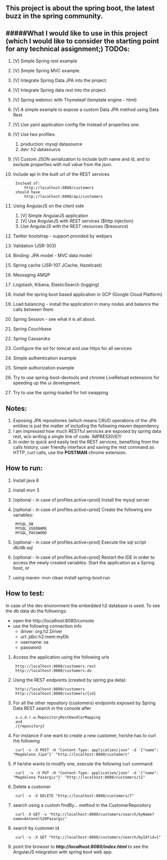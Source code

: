 ## This project is about the spring boot, the latest buzz in the spring community.

#####What I would like to use in this project (which I would like to consider the starting point for any technical assignment;) 
TODOs:
-
1. [V] Simple Spring rest example
1. [V] Simple Spring MVC example.
1. [V] Integrate Spring Data JPA into the project.
1. [V] Integrate Spring data rest into the project.
1. [V] Spring webmvc with Thymeleaf (template engine - html)
1. [V] A simple example to expose a custom Data JPA method using Data Rest 
1. [V] Use yaml application config file instead of properties one. 
1. [V] Use two profiles: 
    1. production:  mysql datasource
    2. dev:         h2 datasource
1. [V] Custom JSON serialization to include both name and id, and to exclude properties with null value from the json.
1. Include api in the built url of the REST services
        
        Instead of:
            http://localhost:8080/customers
        should have
            http://localhost:8080/api/customers
1. Using AngularJS on the client side
    1. [V] Simple AngularJS application
    1. [V] Use AngularJS with REST services ($http injection)
    1. Use AngularJS with the REST resources ($resource)
1. Twitter bootstrap - support provided by webjars
1. Validation (JSR-303)
1. Binding: JPA model - MVC data model
1. Spring cache (JSR-107 JCache, Hazelcast)
1. Messaging AMQP
1. Logstash, Kibana, ElasticSearch (logging)
1. Install the spring boot based application in GCP (Google Cloud Platform)
1. Load balancing - install the application in many nodes and balance the calls between them
1. Spring Session - see what it is all about.
1. Spring Couchbase
1. Spring Cassandra
1. Configure the ssl for tomcat and use https for all services
1. Simple authentication example
1. Simple authorization example
1. Try to use spring-boot-devtools and chrome LiveReload extensions for speeding up the ui development.
1. Try to use the spring-loaded for hot swapping 

Notes:
-
1. Exposing JPA repositories (which means CRUD operations of the JPA entities is just the matter of including the following maven dependency.
1. I am impressed how much RESTful services are exposed by spring data rest, w/o writing a single line of code. IMPRESSIVE!!!
1. In order to quick and easily test the REST services, benefiting from the calls history, user friendly interface and saving the rest command as HTTP, curl calls, use the **__POSTMAN__** chrome extension.


How to run:
-
1. Install java 8
1. Install mvn 3
1. [optional - in case of profiles.active=prod] Install the mysql server
1. [optional - in case of profiles.active=prod] Create the following env variables: 
        
        MYSQL_DB
        MYSQL_USERNAME
        MYSQL_PASSWORD 
1. [optional - in case of profiles.active=prod] Execute the sql script db/db.sql
1. [optional - in case of profiles.active=prod]  Restart the IDE in order to access the newly created variables. Start the application as a Spring boot, or
1. using maven: mvn clean install spring-boot:run

How to test:
-
In case of the dev environment the embedded h2 database is used. To see the db data do the followings:
* open the http://localhost:8080/console
* use the following connection info
    * driver:       org.h2.Driver
    * url:          jdbc:h2:mem:myDb
    * username:     sa
    * password: 
1. Access the application using the following urls
    
        http://localhost:8080/customers.rest
        http://localhost:8080/customers.do
1. Using the REST endpoints (created by spring jpa data):
        
        http://localhost:8080/customers
        http://localhost:8080/customers/{id}
1. For all the other repository (customers) endpoints exposed by Spring Data REST search in the console after 
    
        o.s.d.r.w.RepositoryRestHandlerMapping
        and
        /{repository}        
1. For instance if one want to create a new customer, he/she has to curl the following 

        curl -v -X POST -H "Content-Type: application/json" -d '{"name": "Magdalena Jipa"}' "http://localhost:8080/customers"
1. If he/she wants to modify one, execute the following curl command:

        curl  -v -X PUT -H "Content-Type: application/json" -d '{"name": "Magdalena Pazargic"}' "http://localhost:8080/customers/11"
1. Delete a customer
    
        curl -v -X DELETE "http://localhost:8080/customers/7"
1. search using a custom findBy... method in the CustomerRepository
    
        curl -X GET -v "http://localhost:8080/customers/search/byName?name=Antonel%20Pazargic"
1. search by customer id
        
        curl -v -X GET "http://localhost:8080/customers/search/byId?id=1"
    
1. point the browser to ***http://localhost:8080/index.html*** to see the AngularJS integration with spring boot web app.            
       
